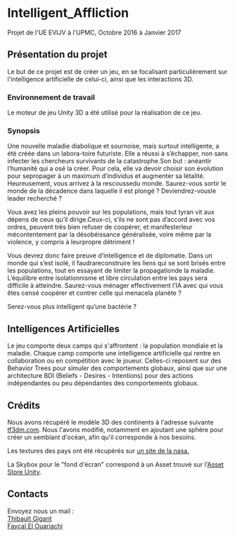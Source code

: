 Intelligent_Affliction
========================

Projet de l'UE EVIJV à l'UPMC, Octobre 2016 à Janvier 2017

## Présentation du projet
Le but de ce projet est de créer un jeu, en se focalisant particulièrement sur l'intelligence artificielle de celui-ci, ainsi que les interactions 3D.

### Environnement de travail
Le moteur de jeu Unity 3D a été utilisé pour la réalisation de ce jeu.

### Synopsis
Une nouvelle maladie diabolique et sournoise, mais surtout intelligente, a été créée dans un labora-toire futuriste. Elle a réussi à s’échapper, non sans infecter les chercheurs survivants de la catastrophe.Son but : anéantir l’humanité qui a osé la créer. Pour cela, elle va devoir choisir son évolution pour sepropager à un maximum d’individus et augmenter sa létalité. Heureusement, vous arrivez à la rescoussedu monde. Saurez-vous sortir le monde de la décadence dans laquelle il est plongé ? Deviendrez-vousle leader recherché ?

Vous avez les pleins pouvoir sur les populations, mais tout tyran vit aux dépens de ceux qu’il dirige.Ceux-ci, s’ils ne sont pas d’accord avec vos ordres, peuvent très bien refuser de coopérer, et manifesterleur mécontentement par la désobéissance généralisée, voire même par la violence, y compris à leurpropre détriment !

Vous devrez donc faire preuve d’intelligence et de diplomatie. Dans un monde qui s’est isolé, il faudrareconstruire les liens qui se sont brisés entre les populations, tout en essayant de limiter la propagationde la maladie. L’équilibre entre isolationnisme et libre circulation entre les pays sera difficile à atteindre. Saurez-vous ménager effectivement l’IA avec qui vous êtes censé coopérer et contrer celle qui menacela planète ?

Serez-vous plus intelligent qu’une bactérie ?

## Intelligences Artificielles
Le jeu comporte deux camps qui s'affrontent : la population mondiale et la maladie. Chaque camp comporte une intelligence artificielle qui rentre en collaboration ou en compétition avec le joueur.
Celles-ci reposent sur des Behavior Trees pour simuler des comportements globaux, ainsi que sur une architecture BDI (Beliefs - Desires - Intentions) pour des actions indépendantes ou peu dépendantes des comportements globaux.

## Crédits
Nous avons récupéré le modèle 3D des continents à l'adresse suivante [tf3dm.com](tf3dm.com/3d-model/world-globe-94593.html). Nous l'avons modifié, notamment en ajoutant une sphère pour créer un semblant d'océan, afin qu'il corresponde à nos besoins.

Les textures des pays ont été récupérés sur [un site de la nasa.](http://visibleearth.nasa.gov)

La Skybox pour le "fond d'écran" correspond à un Asset trouvé sur l'[Asset Store Unity](http://u3d.as/ack).

## Contacts
Envoyez nous un mail :  
[Thibault Gigant](thibault.gigant@gmail.com)  
[Fayçal El Ouariachi](faycal.eloua@gmail.com)  

